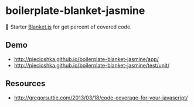 # boilerplate-blanket-jasmine

🍴 Starter [Blanket.js](http://blanketjs.org/) for get percent of covered code.

## Demo

* http://piecioshka.github.io/boilerplate-blanket-jasmine/app/
* http://piecioshka.github.io/boilerplate-blanket-jasmine/test/unit/

## Resources

* http://gregorsuttie.com/2013/03/18/code-coverage-for-your-javascript/
